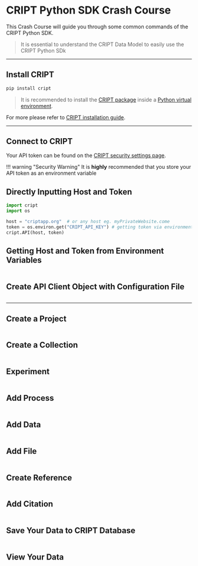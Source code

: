# CRIPT Python SDK Crash Course

This Crash Course will guide you through some common commands of the CRIPT Python SDK.

> It is essential to understand the CRIPT Data Model to easily use the CRIPT Python SDk

---

## Install CRIPT

```bash
pip install cript
```

> It is recommended to install the <a href="https://pypi.org/project/cript/" target="_blank">CRIPT package</a> inside
> a [Python virtual environment](https://docs.python.org/3/library/venv.html).

For more please refer to <a href="../tutorials/installation" target="_blank">CRIPT installation guide</a>.

---

## Connect to CRIPT

Your API token can be found on the [CRIPT security settings page]().

!!! warning "Security Warning"
    It is **highly** recommended that you store your API token as an environment variable

## Directly Inputting Host and Token
``` python
import cript
import os

host = "criptapp.org"  # or any host eg. myPrivateWebsite.come
token = os.environ.get("CRIPT_API_KEY") # getting token via environment variable
cript.API(host, token)
```

## Getting Host and Token from Environment Variables
```python

```

## Create API Client Object with Configuration File
```python

```

---

## Create a Project
```python

```

## Create a Collection
```python

```

## Experiment
```python

```

## Add Process
```python

```

## Add Data
```python

```

## Add File
```python

```

## Create Reference
```python

```

## Add Citation
```python

```

## Save Your Data to CRIPT Database
```python

```

## View Your Data
```python

```

